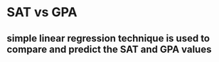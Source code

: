 <h1> SAT vs GPA</h1>
<h2> simple linear regression technique is used to compare and predict the SAT and GPA values</h2>
